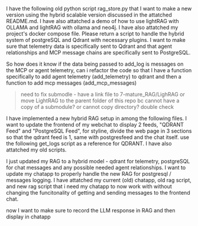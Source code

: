 I have the following old python script rag_store.py that I want to make a new version using the hybrid scalable version discussed in the attatched README.md. I have also attatched a demo of how to use lightRAG with OLLAMA and lightRAG with ollama and neo4j. I have also attatched my project's docker compose file. Please return a script to handle the hybrid system of postgreSQL and Qdrant with necessary plugins. I want to make sure that telemetry data is specifically sent to Qdrant and that agent relationships and MCP message chains are specifically sent to PostgreSQL.

So how does it know if the data being passed to add_log is messages on the MCP or agent telemetry, can i refactor the code so that I have a function specifically to add agent telemetry (add_telemetry) to qdrant and then a function to add mcp messages (add_mcp_messages)

> need to fix submodle - have a link file to 7-mature_RAG/LighRAG or move LightRAG to the parent folder of this repo bc cannot have a copy of a submodule? or cannot copy directory? double check



I have implemented a new hybrid RAG setup in among the following files. I want to update the frontend of my webchat to display 2 feeds, "QDRANT Feed" and "PostgreSQL Feed", for styline, divide the web page in 3 sections so that the qdrant feed is 1, same with postgresfeed and the chat itself. use the following get_logs script as a reference for QDRANT. I have also attatched my old scripts.


I just updated my RAG to a hybrid model - qdrant for telemetry, postgreSQL for chat messages and any possible needed agent relationships. I want to update my chatapp to properly handle the new RAG for postgresql / messages logging. I have attatched my current (old) chatapp, old rag script, and new rag script that i need my chatapp to now work with without changing the funcitonality of getting and sending messages to the frontend chat.


now I want to make sure to record the LLM response in RAG and then display in chatapp


